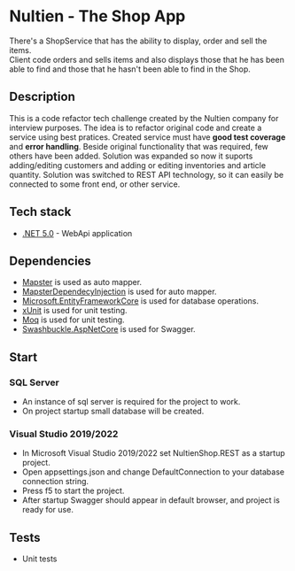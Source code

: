 # Nultien - The Shop App
There's a ShopService that has the ability to display, order and sell the items.  
Client code orders and sells items and also displays those that he has been able to find and those that he hasn't been able to find in the Shop.

## Description

This is a code refactor tech challenge created by the Nultien company for interview purposes. 
The idea is to refactor original code and create a service using best pratices. Created service must  have **good test coverage** and **error handling**.
Beside original functionality that was required, few others have been added.
Solution was expanded so now it suports adding/editing customers and adding or editing inventories and article quantity.
Solution was switched to REST API technology, so it can easily be connected to some front end, or other service.

## Tech stack

- [.NET 5.0](https://dotnet.microsoft.com/download/dotnet/5.0) - WebApi application

## Dependencies

- [Mapster](https://github.com/MapsterMapper/Mapster) is used as auto mapper.
- [MapsterDependecyInjection](https://www.nuget.org/packages/Mapster.DependencyInjection/1.0.0) is used for auto mapper.
- [Microsoft.EntityFrameworkCore](https://www.nuget.org/packages/Microsoft.EntityFrameworkCore/5.0.12) is used for database operations.
- [xUnit](https://www.nuget.org/packages/xunit/2.4.1) is used for unit testing.
- [Moq](https://www.nuget.org/packages/Moq/4.16.1) is used for unit testing.
- [Swashbuckle.AspNetCore](https://www.nuget.org/packages/Swashbuckle.AspNetCore/5.6.3) is used for Swagger.

## Start

### SQL Server
- An instance of sql server is required for the project to work. 
- On project startup small database will be created.

### Visual Studio 2019/2022
- In Microsoft Visual Studio 2019/2022 set NultienShop.REST as a startup project.
- Open appsettings.json and change DefaultConnection to your database connection string.
- Press f5 to start the project.
- After startup Swagger should appear in default browser, and project is ready for use.

## Tests

- Unit tests

